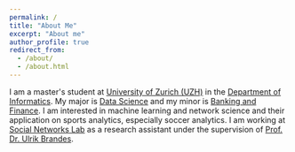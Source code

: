 ```yaml
---
permalink: /
title: "About Me"
excerpt: "About me"
author_profile: true
redirect_from: 
  - /about/
  - /about.html
---
```


I am a master's student at [University of Zurich (UZH)](https://www.uzh.ch/en.html) in the [Department of Informatics](https://www.ifi.uzh.ch/en.html). My major is [Data Science](https://www.oec.uzh.ch/en/studies/master/it/ds.html) and my minor is [Banking and Finance](https://www.oec.uzh.ch/en/studies/master/oec/bf.html). I am interested in machine learning and network science and their application on sports analytics, especially soccer analytics. I am working at [Social Networks Lab](https://sn.ethz.ch) as a research assistant under the supervision of [Prof. Dr. Ulrik Brandes](https://gess.ethz.ch/en/the-department/people/person-detail.html?persid=239462).

